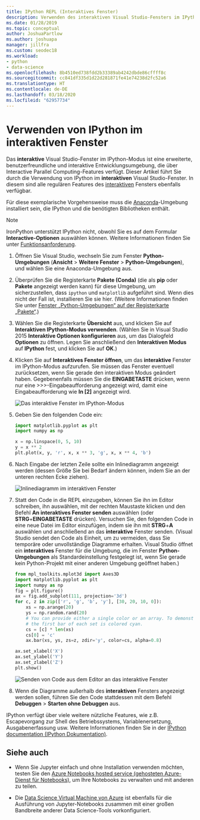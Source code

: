```yaml
---
title: IPython REPL (Interaktives Fenster)
description: Verwenden des interaktiven Visual Studio-Fensters im IPython-Modus als benutzerfreundliche interaktive Entwicklungsumgebung mit Funktionen für interaktives paralleles Computing.
ms.date: 01/28/2019
ms.topic: conceptual
author: JoshuaPartlow
ms.author: joshuapa
manager: jillfra
ms.custom: seodec18
ms.workload:
- python
- data-science
ms.openlocfilehash: 8b4510ed738fdd2b33389ab4242dbde86cffff8c
ms.sourcegitcommit: cc841df335d1d22d281871fe41e74238d2fc52a6
ms.translationtype: HT
ms.contentlocale: de-DE
ms.lasthandoff: 03/18/2020
ms.locfileid: "62957734"
---
```

# <a name="use-ipython-in-the-interactive-window"></a>Verwenden von IPython im interaktiven Fenster

Das **interaktive** Visual Studio-Fenster im IPython-Modus ist eine erweiterte, benutzerfreundliche und interaktive Entwicklungsumgebung, die über Interactive Parallel Computing-Features verfügt. Dieser Artikel führt Sie durch die Verwendung von IPython im **interaktiven** Visual Studio-Fenster. In diesem sind alle regulären Features des [interaktiven](python-interactive-repl-in-visual-studio.md) Fensters ebenfalls verfügbar.

Für diese exemplarische Vorgehensweise muss die [Anaconda](https://www.continuum.io)-Umgebung installiert sein, die IPython und die benötigten Bibliotheken enthält.

> [!Note]
> IronPython unterstützt IPython nicht, obwohl Sie es auf dem Formular **Interactive-Optionen** auswählen können. Weitere Informationen finden Sie unter [Funktionsanforderung](https://github.com/Microsoft/PTVS/issues/84).

1. Öffnen Sie Visual Studio, wechseln Sie zum Fenster **Python-Umgebungen**  (**Ansicht** > **Weitere Fenster** > **Python-Umgebungen**), und wählen Sie eine Anaconda-Umgebung aus.

2. Überprüfen Sie die Registerkarte **Pakete (Conda)** (die als **pip** oder **Pakete** angezeigt werden kann) für diese Umgebung, um sicherzustellen, dass `ipython` und `matplotlib` aufgeführt sind. Wenn dies nicht der Fall ist, installieren Sie sie hier. (Weitere Informationen finden Sie unter [Fenster „Python-Umgebungen“ auf der Registerkarte „Pakete“](python-environments-window-tab-reference.md).)

3. Wählen Sie die Registerkarte **Übersicht** aus, und klicken Sie auf **Interaktiven IPython-Modus verwenden**. (Wählen Sie in Visual Studio 2015 **Interaktive Optionen konfigurieren** aus, um das Dialogfeld **Optionen** zu öffnen. Legen Sie anschließend den **Interaktiven Modus** auf **IPython** fest, und klicken Sie auf **OK**.)

4. Klicken Sie auf **Interaktives Fenster öffnen**, um das **interaktive** Fenster im IPython-Modus aufzurufen. Sie müssen das Fenster eventuell zurücksetzen, wenn Sie gerade den interaktiven Modus geändert haben. Gegebenenfalls müssen Sie die **EINGABETASTE** drücken, wenn nur eine >>>-Eingabeaufforderung angezeigt wird, damit eine Eingabeaufforderung wie **In [2]** angezeigt wird.

    ![Das interaktive Fenster im IPython-Modus](media/ipython-repl-03.png)

5. Geben Sie den folgenden Code ein:

   ```python
   import matplotlib.pyplot as plt
   import numpy as np

   x = np.linspace(0, 5, 10)
   y = x ** 2
   plt.plot(x, y, 'r', x, x ** 3, 'g', x, x ** 4, 'b')
   ```

6. Nach Eingabe der letzten Zeile sollte ein Inlinediagramm angezeigt werden (dessen Größe Sie bei Bedarf ändern können, indem Sie an der unteren rechten Ecke ziehen).

    ![Inlinediagramm im interaktiven Fenster](media/ipython-repl-04.png)

7. Statt den Code in die REPL einzugeben, können Sie ihn im Editor schreiben, ihn auswählen, mit der rechten Maustaste klicken und den Befehl **An interaktives Fenster senden** auswählen (oder **STRG**+**EINGABETASTE** drücken). Versuchen Sie, den folgenden Code in eine neue Datei im Editor einzufügen, indem sie ihn mit **STRG**+**A** auswählen und anschließend an das **interaktive** Fenster senden. (Visual Studio sendet den Code als Einheit, um zu vermeiden, dass Sie temporäre oder unvollständige Diagramme erhalten. Visual Studio öffnet ein **interaktives** Fenster für die Umgebung, die im Fenster **Python-Umgebungen** als Standardeinstellung festgelegt ist, wenn Sie gerade kein Python-Projekt mit einer anderen Umgebung geöffnet haben.)

    ```python
    from mpl_toolkits.mplot3d import Axes3D
    import matplotlib.pyplot as plt
    import numpy as np
    fig = plt.figure()
    ax = fig.add_subplot(111, projection='3d')
    for c, z in zip(['r', 'g', 'b', 'y'], [30, 20, 10, 0]):
        xs = np.arange(20)
        ys = np.random.rand(20)
        # You can provide either a single color or an array. To demonstrate this,
        # the first bar of each set is colored cyan.
        cs = [c] * len(xs)
        cs[0] = 'c'
        ax.bar(xs, ys, zs=z, zdir='y', color=cs, alpha=0.8)

    ax.set_xlabel('X')
    ax.set_ylabel('Y')
    ax.set_zlabel('Z')
    plt.show()
    ```

    ![Senden von Code aus dem Editor an das interaktive Fenster](media/ipython-repl-05.png)

8. Wenn die Diagramme außerhalb des **interaktiven** Fensters angezeigt werden sollen, führen Sie den Code stattdessen mit dem Befehl **Debuggen** > **Starten ohne Debuggen** aus.

IPython verfügt über viele weitere nützliche Features, wie z.B. Escapevorgang zur Shell des Betriebssystems, Variablenersetzung, Ausgabenerfassung usw. Weitere Informationen finden Sie in der [IPython documentation (IPython Dokumentation)](https://ipython.org/documentation.html).

## <a name="see-also"></a>Siehe auch

- Wenn Sie Jupyter einfach und ohne Installation verwenden möchten, testen Sie den [Azure Notebooks hosted service (gehosteten Azure-Dienst für Notebooks)](https://notebooks.azure.com/), um Ihre Notebooks zu verwalten und mit anderen zu teilen.

- Die [Data Science Virtual Machine von Azure](/azure/machine-learning/data-science-virtual-machine/overview) ist ebenfalls für die Ausführung von Jupyter-Notebooks zusammen mit einer großen Bandbreite anderer Data Science-Tools vorkonfiguriert.

